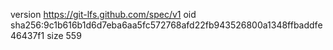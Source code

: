 version https://git-lfs.github.com/spec/v1
oid sha256:9c1b616b1d6d7eba6aa5fc572768afd22fb943526800a1348ffbaddfe46437f1
size 559
